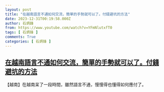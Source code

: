 ```yaml
---
layout: post
title: "在越南語言不通如何交流，簡單的手勢就可以了。付錢避坑的方法"
date: 2023-12-31T00:19:58.000Z
author: 石炳鋒
from: https://www.youtube.com/watch?v=YFmNlutxfT0
tags: [ 石炳锋 ]
comments: True
categories: [ 石炳锋 ]
---
```

<!--1703981998000-->
[在越南語言不通如何交流，簡單的手勢就可以了。付錢避坑的方法](https://www.youtube.com/watch?v=YFmNlutxfT0)
------

<div>
【越南】在越南呆了一段時間，雖然語言不通，慢慢得也懂得如何應付了。
</div>
